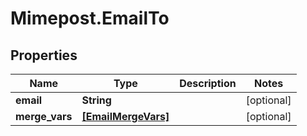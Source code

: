# Mimepost.EmailTo

## Properties
Name | Type | Description | Notes
------------ | ------------- | ------------- | -------------
**email** | **String** |  | [optional] 
**merge_vars** | [**[EmailMergeVars]**](EmailMergeVars.md) |  | [optional] 


